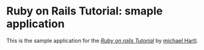 # Ruby on Rails Tutorial:  smaple application

This is the sample application for
the [*Ruby on rails Tutorial*](http://railstutorial.org/)
by [michael Hartl](http://michaelhartl.com/).